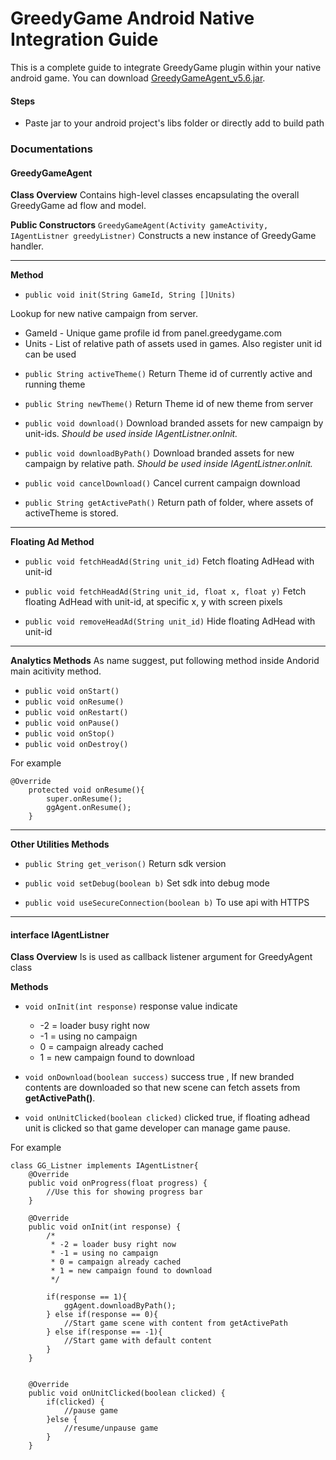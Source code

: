 GreedyGame Android Native Integration Guide
===================

This is a complete guide to integrate GreedyGame plugin within your native android game. You can download [GreedyGameAgent_v5.6.jar](#publish-a-document).

#### Steps

* Paste jar to your android project's libs folder or directly add to build path

### Documentations
#### GreedyGameAgent
**Class Overview**
Contains high-level classes encapsulating the overall GreedyGame ad flow and model.

**Public Constructors**
`GreedyGameAgent(Activity gameActivity, IAgentListner greedyListner)`
Constructs a new instance of GreedyGame handler.

----------

**Method**

 - `public void init(String GameId, String []Units)` 
 
Lookup for new native campaign from server. 
* GameId - Unique game profile id from panel.greedygame.com
* Units - List of relative path of assets used in games. 
    Also register unit id can be used
 - `public String activeTheme()`
Return Theme id of currently active and running theme

 - `public String newTheme()`
Return Theme id of new theme from server

 - `public void download()`
 Download branded assets for new campaign by unit-ids.
 *Should be used inside IAgentListner.onInit.*
	
 - `public void downloadByPath()`
 Download branded assets for new campaign by relative path.
 *Should be used inside IAgentListner.onInit.*
	
 - `public void cancelDownload()`
 Cancel current campaign download
		
 - `public String getActivePath()`
 Return path of folder, where assets of activeTheme is stored.

----
**Floating Ad Method**

- `public void fetchHeadAd(String unit_id)`
Fetch floating AdHead with unit-id

- `public void fetchHeadAd(String unit_id, float x, float y)`
 Fetch floating AdHead with unit-id, at specific x, y with screen pixels
 
- `public void removeHeadAd(String unit_id)`
Hide floating AdHead with unit-id

----
**Analytics Methods**
As name suggest, put following method inside Andorid main acitivity method.

- `public void onStart()`
- `public void onResume()`
- `public void onRestart()`
- `public void onPause()`
- `public void onStop()`
- `public void onDestroy()`

For example
```
@Override
	protected void onResume(){
    	super.onResume();
    	ggAgent.onResume();
    }
```
----
**Other Utilities Methods**

 - `public String get_verison()`
Return sdk version
	
 - `public void setDebug(boolean b)`
Set sdk into debug mode
	
 - `public void useSecureConnection(boolean b)`
To use api with HTTPS


---
#### interface IAgentListner
**Class Overview**
Is is used as callback listener argument for GreedyAgent class

**Methods**
 
 - `void onInit(int response)`
 	response value indicate
	 * -2 = loader busy right now
	 * -1 = using no campaign
	 * 0 = campaign already cached
	 * 1 = new campaign found to download
 - `void onDownload(boolean success)`
success true , If new branded contents are downloaded so that new scene can fetch assets from **getActivePath()**.

 - `void onUnitClicked(boolean clicked)`
 clicked true, if floating adhead unit is clicked so that game developer can manage game pause.

For example



```
class GG_Listner implements IAgentListner{
	@Override
	public void onProgress(float progress) {
		//Use this for showing progress bar
	}

	@Override
	public void onInit(int response) {
		/*
		 * -2 = loader busy right now
		 * -1 = using no campaign
		 * 0 = campaign already cached
		 * 1 = new campaign found to download
		 */

		if(response == 1){
			ggAgent.downloadByPath();
		} else if(response == 0){
			//Start game scene with content from getActivePath
		} else if(response == -1){
			//Start game with default content
		}
	}


	@Override
	public void onUnitClicked(boolean clicked) {
		if(clicked) {
			//pause game
		}else {
			//resume/unpause game
		}
	}
```
